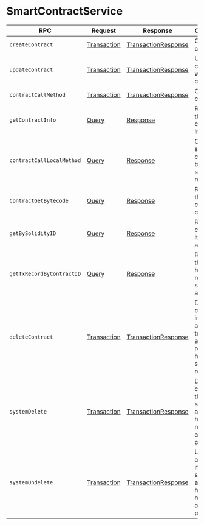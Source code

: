 # SmartContractService

| RPC                       | Request                                                  | Response                                                                 | Comments                                                                              |
| ------------------------- | -------------------------------------------------------- | ------------------------------------------------------------------------ | ------------------------------------------------------------------------------------- |
| `createContract`          | [Transaction](../cryptocurrency-accounts/transaction.md) | [TransactionResponse](../cryptocurrency-accounts/transactionresponse.md) | Creates a contract                                                                    |
| `updateContract`          | [Transaction](../cryptocurrency-accounts/transaction.md) | [TransactionResponse](../cryptocurrency-accounts/transactionresponse.md) | Updates a contract with the content                                                   |
| `contractCallMethod`      | [Transaction](../cryptocurrency-accounts/transaction.md) | [TransactionResponse](../cryptocurrency-accounts/transactionresponse.md) | Calls a contract                                                                      |
| `getContractInfo`         | [Query](../miscellaneous/query.md)                       | [Response](../miscellaneous/response.md)                                 | Retrieves the contract information                                                    |
| `contractCallLocalMethod` | [Query](../miscellaneous/query.md)                       | [Response](../miscellaneous/response.md)                                 | Calls a smart contract to be run on a single node                                     |
| `ContractGetBytecode`     | [Query](../miscellaneous/query.md)                       | [Response](../miscellaneous/response.md)                                 | Retrieves the byte code of a contract                                                 |
| `getBySolidityID`         | [Query](../miscellaneous/query.md)                       | [Response](../miscellaneous/response.md)                                 | Retrieves a contract by its Solidity address                                          |
| `getTxRecordByContractID` | [Query](../miscellaneous/query.md)                       | [Response](../miscellaneous/response.md)                                 | Retrieves the 25-hour records stored for a contract                                   |
| `deleteContract`          | [Transaction](../cryptocurrency-accounts/transaction.md) | [TransactionResponse](../cryptocurrency-accounts/transactionresponse.md) | Deletes a contract instance and transfers any remaining hbars to a specified receiver |
| `systemDelete`            | [Transaction](../cryptocurrency-accounts/transaction.md) | [TransactionResponse](../cryptocurrency-accounts/transactionresponse.md) | Deletes a contract if the submitting account has network admin privileges             |
| `systemUndelete`          | [Transaction](../cryptocurrency-accounts/transaction.md) | [TransactionResponse](../cryptocurrency-accounts/transactionresponse.md) | Undeletes a contract if the submitting account has network admin privileges           |
